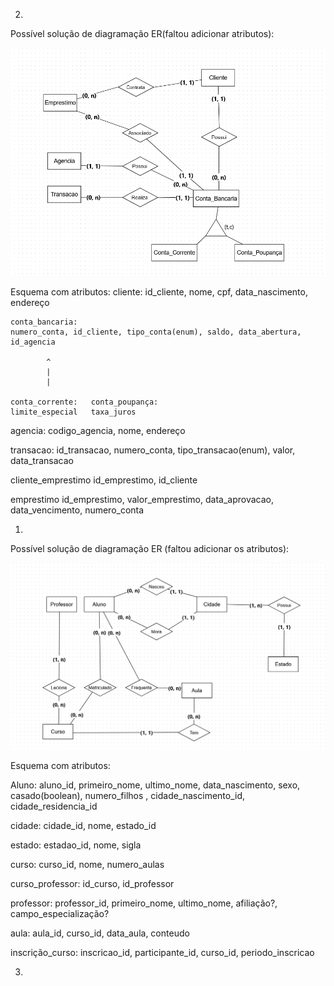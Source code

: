 2. 
Possível solução de diagramação ER(faltou adicionar atributos): 

![alt text](exe2.png)

Esquema com atributos:
cliente:
id_cliente, nome, cpf, data_nascimento, endereço

```  
conta_bancaria:
numero_conta, id_cliente, tipo_conta(enum), saldo, data_abertura, id_agencia

		^ 
		| 
		| 

conta_corrente:   conta_poupança:
limite_especial   taxa_juros 
```

agencia:
codigo_agencia, nome, endereço

transacao:
id_transacao, numero_conta, tipo_transacao(enum), valor, data_transacao

cliente_emprestimo
id_emprestimo, id_cliente

emprestimo
id_emprestimo, valor_emprestimo, data_aprovacao, data_vencimento, numero_conta


1. 
Possível solução de diagramação ER (faltou adicionar os atributos):

![alt text](exe1.png)

Esquema com atributos:

Aluno:
aluno_id, primeiro_nome, ultimo_nome, data_nascimento, sexo, casado(boolean), 
numero_filhos , cidade_nascimento_id, cidade_residencia_id

cidade:
cidade_id, nome, estado_id

estado:
estadao_id, nome, sigla

curso:
curso_id, nome, numero_aulas 

curso_professor:
id_curso, id_professor

professor:
professor_id, primeiro_nome, ultimo_nome, afiliação?, campo_especialização?

aula:
aula_id, curso_id, data_aula, conteudo

inscrição_curso:
inscricao_id, participante_id, curso_id, periodo_inscricao


3. 